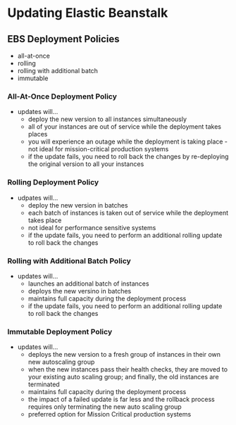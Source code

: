 # Updating Elastic Beanstalk

## EBS Deployment Policies
- all-at-once
- rolling
- rolling with additional batch
- immutable

### All-At-Once Deployment Policy
- updates will...
  - deploy the new version to all instances simultaneously
  - all of your instances are out of service while the deployment takes places
  - you will experience an outage while the deployment is taking place - not ideal for mission-critical production systems
  - if the update fails, you need to roll back the changes by re-deploying the original version to all your instances

### Rolling Deployment Policy
- udpates will...
  - deploy the new version in batches
  - each batch of instances is taken out of service while the deployment takes place
  - not ideal for performance sensitive systems
  - if the update fails, you need to perform an additional rolling update to roll back the changes

### Rolling with Additional Batch Policy
- updates will...
  - launches an additional batch of instances
  - deploys the new versino in batches
  - maintains full capacity during the deployment process
  - if the update fails, you need to perform an additional rolling update to roll back the changes

### Immutable Deployment Policy
- updates will...
  - deploys the new version to a fresh group of instances in their own new autoscaling group
  - when the new instances pass their health checks, they are moved to your existing auto scaling group; and finally, the old instances are terminated
  - maintains full capacity during the deployment process
  - the impact of a failed update is far less and the rollback process requires only terminating the new auto scaling group
  - preferred option for Mission Critical production systems
